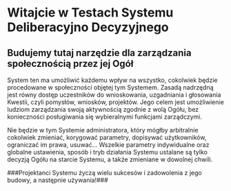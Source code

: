 # Witajcie w Testach Systemu Deliberacyjno Decyzyjnego #
## Budujemy tutaj narzędzie dla zarządzania społecznością przez jej Ogół ##
System ten ma umożliwić każdemu wpływ na wszystko, cokolwiek będzie procedowane w społeczności objętej tym Systemem. 
Zasadą nadrzędną jest równy dostęp uczestników do wnioskowania, uzgadniania i głosowania Kwestii, czyli pomysłów, wniosków, projektów. 
Jego celem jest umożliwienie ludziom zarządzania swoją aktywnością zgodnie z wolą Ogółu, bez konieczności posługiwania się wybieralnymi funkcjami zarządczymi.

Nie będzie w tym Systemie administratora, który mógłby arbitralnie cokolwiek zmieniać, korygować parametry, dopisywać użytkowników, ograniczać im prawa, usuwać... 
Wszelkie parametry indywidualne oraz globalne ustawienia, sposób i tryb działania Systemu ustalane są tylko decyzją Ogółu na starcie Systemu, a także zmieniane w dowolnej chwili.

###Projektanci Systemu życzą wielu sukcesów i zadowolenia z jego budowy, a następnie używania!###